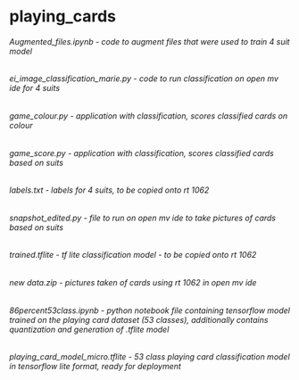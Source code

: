 # playing_cards

###### Augmented_files.ipynb - code to augment files that were used to train 4 suit model
###### ei_image_classification_marie.py - code to run classification on open mv ide for 4 suits
###### game_colour.py - application with classification, scores classified cards on colour
###### game_score.py - application with classification, scores classified cards based on suits
###### labels.txt - labels for 4 suits, to be copied onto rt 1062
###### snapshot_edited.py - file to run on open mv ide to take pictures of cards based on suits
###### trained.tflite - tf lite classification model - to be copied onto rt 1062
###### new data.zip - pictures taken of cards using rt 1062 in open mv ide
###### 86percent53class.ipynb - python notebook file containing tensorflow model trained on the playing card dataset (53 classes), additionally contains quantization and generation of .tflite model
###### playing_card_model_micro.tflite - 53 class playing card classification model in tensorflow lite format, ready for deployment



